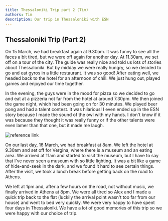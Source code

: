 ```yaml
---
title: Thessaloniki Trip part 2 (Tim)
authors: Tim
description: Our trip in Thessaloniki with ESN
---
```

## Thessaloniki Trip (Part 2)

On 15 March, we had breakfast again at 9.30am. It was funny to see all the faces a bit tired, but we were off again for another day. At 11.30am, we set off on a tour of the city. The guide was really nice and told us lots of stories about Thessaloniki. But by midday we were really hungry, so we decided to go and eat gyros in a little restaurant. It was so good! After eating well, we headed back to the hotel for an afternoon of chill. We just hung out, played games and enjoyed our time together. 

In the evening, the guys were in the mood for pizza so we decided to go and eat at a pizzeria not far from the hotel at around 7.30pm. We then joined the game night, which had been going on for 30 minutes. We played beer pong and had a talent contest. It was hilarious! I even ended up in the ESN story because I made the sound of the owl with my hands. I don't know if it was because they thought it was really funny or if the other talents were even lamer than that one, but it made me laugh.

![reference link](https://cdn.discordapp.com/attachments/1352320596658225297/1362074543111405790/IMG-20250318-WA0082.jpg?ex=68011245&is=67ffc0c5&hm=8eee97d1d5a9c0b831bcc8173f0a69fb0487b36de96fc53d89e1758063cfe22a&)

On our last day, 16 March, we had breakfast at 8am. We left the hotel at 9.30am and set off for Vergina, where there is a museum and an eating area. We arrived at 11am and started to visit the museum, but I have to say that I've never seen a museum with so little lighting. It was a bit like a game of hide-and-seek in the dark, and we found it hard to see certain things. After the visit, we took a lunch break before getting back on the road to Athens. 

We left at 1pm and, after a few hours on the road, not without music, we finally arrived in Athens at 8pm. We were all tired so Alex and I made a quick trip back to the flat (luckily the arrival point wasn't too far from our house) and went to bed very quickly. We were very happy to have spent four days in Thessaloniki. We have a lot of good memories of this trip so we were happy with our choice of trip.
